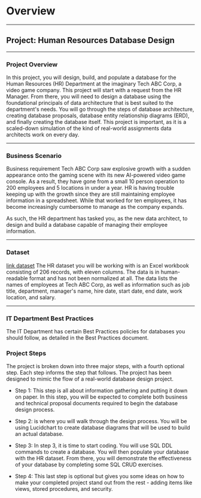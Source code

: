 

# Overview
------------------------------------------------------------------------------------------------------------------------------------------------------------
## Project: Human Resources Database Design
------------------------------------------------------------------------------------------------------------------------------------------------------------
### Project Overview

In this project, you will design, build, and populate a database for the Human Resources (HR) Department at the imaginary Tech ABC Corp, a video game company. This project will start with a request from the HR Manager. From there, you will need to design a database using the foundational principals of data architecture that is best suited to the department's needs. You will go through the steps of database architecture, creating database proposals, database entity relationship diagrams (ERD), and finally creating the database itself. This project is important, as it is a scaled-down simulation of the kind of real-world assignments data architects work on every day.

------------------------------------------------------------------------------------------------------------------------------------------------------------
### Business Scenario

Business requirement Tech ABC Corp saw explosive growth with a sudden appearance onto the gaming scene with its new AI-powered video game console. As a result, they have gone from a small 10 person operation to 200 employees and 5 locations in under a year. HR is having trouble keeping up with the growth since they are still maintaining employee information in a spreadsheet. While that worked for ten employees, it has become increasingly cumbersome to manage as the company expands.

As such, the HR department has tasked you, as the new data architect, to design and build a database capable of managing their employee information.

------------------------------------------------------------------------------------------------------------------------------------------------------------
### Dataset

[link dataset](https://video.udacity-data.com/topher/2020/July/5f21c380_hr-dataset/hr-dataset.csv)
The HR dataset you will be working with is an Excel workbook consisting of 206 records, with eleven columns. The data is in human-readable format and has not been normalized at all. The data lists the names of employees at Tech ABC Corp, as well as information such as job title, department, manager's name, hire date, start date, end date, work location, and salary.

------------------------------------------------------------------------------------------------------------------------------------------------------------
### IT Department Best Practices

The IT Department has certain Best Practices policies for databases you should follow, as detailed in the Best Practices document.

### Project Steps

The project is broken down into three major steps, with a fourth optional step. Each step informs the step that follows. The project has been designed to mimic the flow of a real-world database design project.

* Step 1: This step is all about information gathering and putting it down on paper. In this step, you will be expected to complete both business and technical proposal documents required to begin the database design process.

* Step 2: is where you will walk through the design process. You will be using Lucidchart to create database diagrams that will be used to build an actual database.

* Step 3: In step 3, it is time to start coding. You will use SQL DDL commands to create a database. You will then populate your database with the HR dataset. From there, you will demonstrate the effectiveness of your database by completing some SQL CRUD exercises.

* Step 4: This last step is optional but gives you some ideas on how to make your completed project stand out from the rest - adding items like views, stored procedures, and security.
